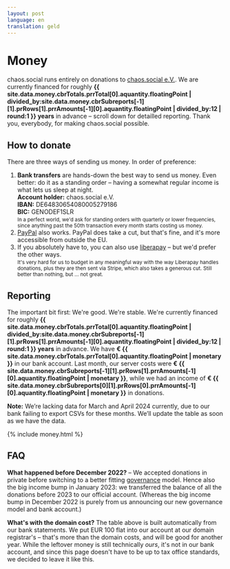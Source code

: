 ```yaml
---
layout: post
language: en
translation: geld
---
```


# Money

chaos.social runs entirely on donations to [chaos.social e.V.](/governance). We are currently financed for roughly
**{{ site.data.money.cbrTotals.prrTotal[0].aquantity.floatingPoint | divided_by:site.data.money.cbrSubreports[-1][1].prRows[1].prrAmounts[-1][0].aquantity.floatingPoint | divided_by:12 | round:1 }}
years** in advance – scroll down for detailled reporting. Thank you, everybody, for making chaos.social possible.

## How to donate

There are three ways of sending us money. In order of preference:

1. **Bank transfers** are hands-down the best way to send us money. Even better: do it as a standing order – having a
   somewhat regular income is what lets us sleep at night.<br>**Account holder:** chaos.social e.V.<br>**IBAN:**
   DE64830654080005279186<br>**BIC:** GENODEF1SLR<br><small>In a perfect world, we'd ask for standing orders with
   quarterly or lower frequencies, since anything past the 50th transaction every month starts costing us
   money.</small>
2. [PayPal](//paypal.me/chaossocial) also works. PayPal does take a cut, but that's fine, and it's more accessible from
   outside the EU.
3. If you absolutely have to, you can also use [liberapay](//liberapay.com/chaos.social) – but we'd prefer the other
   ways.<br><small>It's very hard for us to budget in any meaningful way with the way Liberapay handles donations, plus
   they are then sent via Stripe, which also takes a generous cut. Still better than nothing, but … not great.</small>

## Reporting

The important bit first: We're good. We're stable. We're currently financed for roughly
**{{ site.data.money.cbrTotals.prrTotal[0].aquantity.floatingPoint | divided_by:site.data.money.cbrSubreports[-1][1].prRows[1].prrAmounts[-1][0].aquantity.floatingPoint | divided_by:12 | round:1 }}
years** in advance.
We have **€&nbsp;{{ site.data.money.cbrTotals.prrTotal[0].aquantity.floatingPoint | monetary }}** in our bank account.
Last month, our server costs were
**€&nbsp;{{ site.data.money.cbrSubreports[-1][1].prRows[1].prrAmounts[-1][0].aquantity.floatingPoint | monetary }}**,
while we had an income of
**€&nbsp;{{ site.data.money.cbrSubreports[0][1].prRows[0].prrAmounts[-1][0].aquantity.floatingPoint | monetary }}**
in donations.

**Note:** We’re lacking data for March and April 2024 currently, due to our bank failing to export CSVs for these
months. We’ll update the table as soon as we have the data.

{% include money.html %}

## FAQ

**What happened before December 2022?** – We accepted donations in private before switching to a better fitting
[governance](/governance) model. Hence also the big income bump in January 2023: we transferred the balance of all the
donations before 2023 to our official account. (Whereas the big income bump in December 2022 is purely from us
announcing our new governance model and bank account.)

**What's with the domain cost?** The table above is built automatically from our bank statements. We put EUR 100 flat
into our account at our domain registrar's – that's more than the domain costs, and will be good for another year. While
the leftover money is still technically *ours*, it's not in our bank account, and since this page doesn't have to be up
to tax office standards, we decided to leave it like this.
